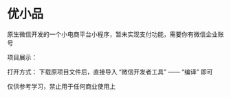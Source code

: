 # 优小品
原生微信开发的一个小电商平台小程序，暂未实现支付功能，需要你有微信企业账号

项目展示：









打开方式：
下载原项目文件后，直接导入 “微信开发者工具” —— “编译” 即可

仅供参考学习，禁止用于任何商业使用上
